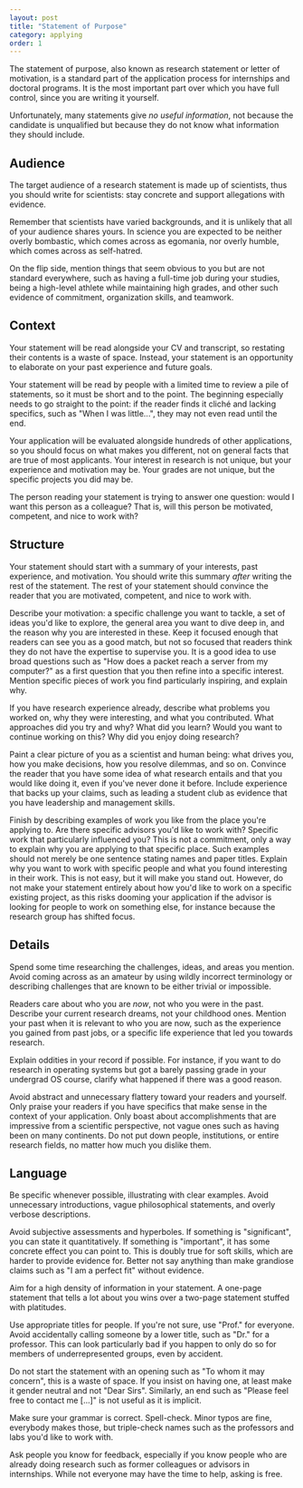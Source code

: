 ```yaml
---
layout: post
title: "Statement of Purpose"
category: applying
order: 1
---
```


The statement of purpose, also known as research statement or letter of motivation, is a standard part of the application process for internships and doctoral programs.
It is the most important part over which you have full control, since you are writing it yourself.

Unfortunately, many statements give _no useful information_, not because the candidate is unqualified but because they do not know what information they should include.


## Audience

The target audience of a research statement is made up of scientists, thus you should write for scientists: stay concrete and support allegations with evidence.

Remember that scientists have varied backgrounds, and it is unlikely that all of your audience shares yours.
In science you are expected to be neither overly bombastic, which comes across as egomania, nor overly humble, which comes across as self-hatred.

On the flip side, mention things that seem obvious to you but are not standard everywhere, such as having a full-time job during your studies,
being a high-level athlete while maintaining high grades, and other such evidence of commitment, organization skills, and teamwork.


## Context

Your statement will be read alongside your CV and transcript, so restating their contents is a waste of space.
Instead, your statement is an opportunity to elaborate on your past experience and future goals.

Your statement will be read by people with a limited time to review a pile of statements, so it must be short and to the point.
The beginning especially needs to go straight to the point: if the reader finds it cliché and lacking specifics, such as "When I was little...", they may not even read until the end.

Your application will be evaluated alongside hundreds of other applications, so you should focus on what makes you different, not on general facts that are true of most applicants.
Your interest in research is not unique, but your experience and motivation may be. Your grades are not unique, but the specific projects you did may be.

The person reading your statement is trying to answer one question: would I want this person as a colleague?
That is, will this person be motivated, competent, and nice to work with?


## Structure

Your statement should start with a summary of your interests, past experience, and motivation. You should write this summary _after_ writing the rest of the statement.
The rest of your statement should convince the reader that you are motivated, competent, and nice to work with.

Describe your motivation: a specific challenge you want to tackle, a set of ideas you'd like to explore, the general area you want to dive deep in, and the reason why you are interested in these.
Keep it focused enough that readers can see you as a good match, but not so focused that readers think they do not have the expertise to supervise you.
It is a good idea to use broad questions such as "How does a packet reach a server from my computer?" as a first question that you then refine into a specific interest.
Mention specific pieces of work you find particularly inspiring, and explain why.

If you have research experience already, describe what problems you worked on, why they were interesting, and what you contributed.
What approaches did you try and why? What did you learn? Would you want to continue working on this? Why did you enjoy doing research?

Paint a clear picture of you as a scientist and human being: what drives you, how you make decisions, how you resolve dilemmas, and so on.
Convince the reader that you have some idea of what research entails and that you would like doing it, even if you've never done it before.
Include experience that backs up your claims, such as leading a student club as evidence that you have leadership and management skills.

Finish by describing examples of work you like from the place you're applying to. Are there specific advisors you'd like to work with?
Specific work that particularly influenced you? This is not a commitment, only a way to explain why you are applying to that specific place.
Such examples should not merely be one sentence stating names and paper titles.
Explain why you want to work with specific people and what you found interesting in their work. This is not easy, but it will make you stand out.
However, do not make your statement entirely about how you'd like to work on a specific existing project, as this risks dooming your application
if the advisor is looking for people to work on something else, for instance because the research group has shifted focus.


## Details

Spend some time researching the challenges, ideas, and areas you mention.
Avoid coming across as an amateur by using wildly incorrect terminology or describing challenges that are known to be either trivial or impossible.

Readers care about who you are _now_, not who you were in the past. Describe your current research dreams, not your childhood ones.
Mention your past when it is relevant to who you are now, such as the experience you gained from past jobs, or a specific life experience that led you towards research.

Explain oddities in your record if possible.
For instance, if you want to do research in operating systems but got a barely passing grade in your undergrad OS course, clarify what happened if there was a good reason.

Avoid abstract and unnecessary flattery toward your readers and yourself.
Only praise your readers if you have specifics that make sense in the context of your application.
Only boast about accomplishments that are impressive from a scientific perspective, not vague ones such as having been on many continents.
Do not put down people, institutions, or entire research fields, no matter how much you dislike them.


## Language

Be specific whenever possible, illustrating with clear examples.
Avoid unnecessary introductions, vague philosophical statements, and overly verbose descriptions.

Avoid subjective assessments and hyperboles. If something is "significant", you can state it quantitatively.
If something is "important", it has some concrete effect you can point to.
This is doubly true for soft skills, which are harder to provide evidence for.
Better not say anything than make grandiose claims such as "I am a perfect fit" without evidence.

Aim for a high density of information in your statement.
A one-page statement that tells a lot about you wins over a two-page statement stuffed with platitudes.

Use appropriate titles for people. If you're not sure, use "Prof." for everyone.
Avoid accidentally calling someone by a lower title, such as "Dr." for a professor.
This can look particularly bad if you happen to only do so for members of underrepresented groups, even by accident.

Do not start the statement with an opening such as "To whom it may concern", this is a waste of space.
If you insist on having one, at least make it gender neutral and not "Dear Sirs".
Similarly, an end such as "Please feel free to contact me [...]" is not useful as it is implicit.

Make sure your grammar is correct. Spell-check.
Minor typos are fine, everybody makes those, but triple-check names such as the professors and labs you'd like to work with.

Ask people you know for feedback, especially if you know people who are already doing research such as former colleagues or advisors in internships.
While not everyone may have the time to help, asking is free.
